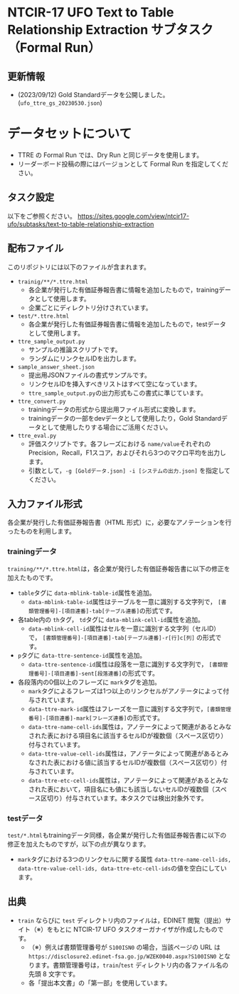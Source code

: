 # NTCIR-17 UFO Text to Table Relationship Extraction サブタスク（Formal Run）

## 更新情報
- (2023/09/12) Gold Standardデータを公開しました。(`ufo_ttre_gs_20230530.json`)

# データセットについて
- TTRE の Formal Run では、Dry Run と同じデータを使用します。
- リーダーボード投稿の際にはバージョンとして Formal Run を指定してください。

## タスク設定
以下をご参照ください。
https://sites.google.com/view/ntcir17-ufo/subtasks/text-to-table-relationship-extraction

## 配布ファイル

このリポジトリには以下のファイルが含まれます。

- `trainig/**/*.ttre.html`
  - 各企業が発行した有価証券報告書に情報を追加したもので，trainingデータとして使用します。
  - 企業ごとにディレクトリ分けされています。
- `test/*.ttre.html`
  - 各企業が発行した有価証券報告書に情報を追加したもので，testデータとして使用します。
- `ttre_sample_output.py`
  - サンプルの推論スクリプトです。
  - ランダムにリンクセルIDを出力します。
- `sample_answer_sheet.json`
  - 提出用JSONファイルの書式サンプルです。
  - リンクセルIDを挿入すべきリストはすべて空になっています。
  - `ttre_sample_output.py`の出力形式もこの書式に準じています。
- `ttre_convert.py`
  - trainingデータの形式から提出用ファイル形式に変換します。
  - trainingデータの一部をdevデータとして使用したり，Gold Standardデータとして使用したりする場合にご活用ください。
- `ttre_eval.py`
  - 評価スクリプトです。各フレーズにおける `name/value`それぞれのPrecision，Recall，F1スコア，およびそれら3つのマクロ平均を出力します。
  - 引数として，`-g [Goldデータ.json] -i [システムの出力.json]` を指定してください。

## 入力ファイル形式

各企業が発行した有価証券報告書（HTML 形式）に，必要なアノテーションを行ったものを利用します。

### trainingデータ

`training/**/*.ttre.html`は，各企業が発行した有価証券報告書に以下の修正を加えたものです。

- `table`タグに `data-mblink-table-id`属性を追加。
  - `data-mblink-table-id`属性はテーブルを一意に識別する文字列で， `[書類管理番号]-[項目連番]-tab[テーブル連番]`の形式です。
- 各table内の `th`タグ， `td`タグに `data-mblink-cell-id`属性を追加。
  - `data-mblink-cell-id`属性はセルを一意に識別する文字列（セルID）で， `[書類管理番号]-[項目連番]-tab[テーブル連番]-r[行]c[列]` の形式です。
- `p`タグに `data-ttre-sentence-id`属性を追加。
  - `data-ttre-sentence-id`属性は段落を一意に識別する文字列で， `[書類管理番号]-[項目連番]-sent[段落連番]`の形式です。
- 各段落内の0個以上のフレーズに `mark`タグを追加。
  - `mark`タグによるフレーズは1つ以上のリンクセルがアノテータによって付与されています。
  - `data-ttre-mark-id`属性はフレーズを一意に識別する文字列で，`[書類管理番号]-[項目連番]-mark[フレーズ連番]`の形式です。
  - `data-ttre-name-cell-ids`属性は，アノテータによって関連があるとみなされた表における項目名に該当するセルIDが複数個（スペース区切り）付与されています。
  - `data-ttre-value-cell-ids`属性は，アノテータによって関連があるとみなされた表における値に該当するセルIDが複数個（スペース区切り）付与されています。
  - `data-ttre-etc-cell-ids`属性は，アノテータによって関連があるとみなされた表において，項目名にも値にも該当しないセルIDが複数個（スペース区切り）付与されています。本タスクでは検出対象外です。

### testデータ

`test/*.html`もtrainingデータ同様，各企業が発行した有価証券報告書に以下の修正を加えたものですが，以下の点が異なります。

- `mark`タグにおける3つのリンクセルに関する属性 `data-ttre-name-cell-ids, data-ttre-value-cell-ids, data-ttre-etc-cell-ids`の値を空白にしています。


## 出典

- `train` ならびに `test` ディレクトリ内のファイルは，EDINET 閲覧（提出）サイト（※）をもとに NTCIR-17 UFO タスクオーガナイザが作成したものです。
    - （※）例えば書類管理番号が `S100ISN0` の場合，当該ページの URL は `https://disclosure2.edinet-fsa.go.jp/WZEK0040.aspx?S100ISN0` となります。書類管理番号は，`train`/`test` ディレクトリ内の各ファイル名の先頭 8 文字です。
    - 各「提出本文書」の「第一部」を使用しています。
